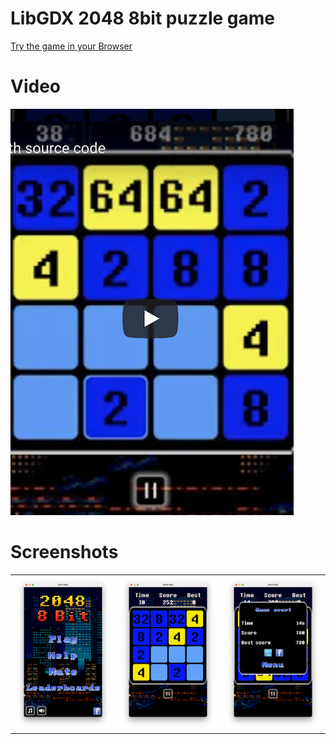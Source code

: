 # LibGDX 2048 8bit puzzle game

[Try the game in your Browser](https://yayo-arellano.github.io/libgdx_2048_8bit/)

# Video

[![Youtube](https://github.com/Yayo-Arellano/libgdx_2048_8bit/blob/master/screenshots/youtube.png?raw=true)](https://youtu.be/tuoKg45rLQk)

# Screenshots

||||
| ---------------- | --------------------- | --------------------- |
| ![Screenshot1](https://github.com/Yayo-Arellano/libgdx_2048_8bit/blob/master/screenshots/image1.png?raw=true) | ![Screenshot2](https://github.com/Yayo-Arellano/libgdx_2048_8bit/blob/master/screenshots/image2.png?raw=true) |![Screenshot3](https://github.com/Yayo-Arellano/libgdx_2048_8bit/blob/master/screenshots/image3.png?raw=true) |


